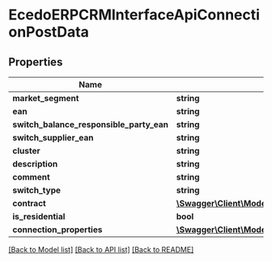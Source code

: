 # EcedoERPCRMInterfaceApiConnectionPostData

## Properties
Name | Type | Description | Notes
------------ | ------------- | ------------- | -------------
**market_segment** | **string** |  | [optional] 
**ean** | **string** |  | [optional] 
**switch_balance_responsible_party_ean** | **string** |  | [optional] 
**switch_supplier_ean** | **string** |  | [optional] 
**cluster** | **string** |  | [optional] 
**description** | **string** |  | [optional] 
**comment** | **string** |  | [optional] 
**switch_type** | **string** |  | [optional] 
**contract** | [**\Swagger\Client\Model\EcedoERPCRMInterfaceApiContractImportPostData**](EcedoERPCRMInterfaceApiContractImportPostData.md) |  | [optional] 
**is_residential** | **bool** |  | [optional] 
**connection_properties** | [**\Swagger\Client\Model\EcedoERPCRMInterfaceApiConnectionPropertyPostData[]**](EcedoERPCRMInterfaceApiConnectionPropertyPostData.md) |  | [optional] 

[[Back to Model list]](../README.md#documentation-for-models) [[Back to API list]](../README.md#documentation-for-api-endpoints) [[Back to README]](../README.md)


